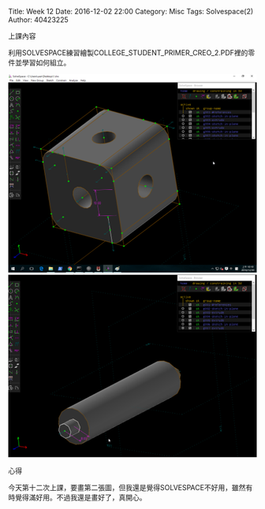 Title: Week 12
Date: 2016-12-02 22:00
Category: Misc
Tags: Solvespace(2)
Author: 40423225

上課內容

<!-- PELICAN_END_SUMMARY -->


<p>利用SOLVESPACE練習繪製COLLEGE_STUDENT_PRIMER_CREO_2.PDF裡的零件並學習如何組立。<p>

<img src="../data/image/W12-1.png" width="800" />













<img src="../data/image/W12-2.png" width="800" />


<p>心得<p>

今天第十二次上課，要畫第二張圖，但我還是覺得SOLVESPACE不好用，雖然有時覺得滿好用。不過我還是畫好了，真開心。



